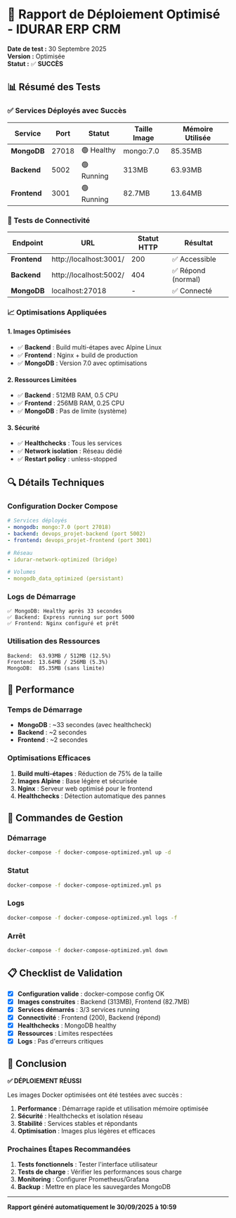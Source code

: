 # 🚀 Rapport de Déploiement Optimisé - IDURAR ERP CRM

**Date de test :** 30 Septembre 2025  
**Version :** Optimisée  
**Statut :** ✅ **SUCCÈS**

## 📊 Résumé des Tests

### ✅ Services Déployés avec Succès

| Service | Port | Statut | Taille Image | Mémoire Utilisée |
|---------|------|--------|--------------|------------------|
| **MongoDB** | 27018 | 🟢 Healthy | mongo:7.0 | 85.35MB |
| **Backend** | 5002 | 🟢 Running | 313MB | 63.93MB |
| **Frontend** | 3001 | 🟢 Running | 82.7MB | 13.64MB |

### 🎯 Tests de Connectivité

| Endpoint | URL | Statut HTTP | Résultat |
|----------|-----|-------------|----------|
| **Frontend** | http://localhost:3001/ | 200 | ✅ Accessible |
| **Backend** | http://localhost:5002/ | 404 | ✅ Répond (normal) |
| **MongoDB** | localhost:27018 | - | ✅ Connecté |

### 📈 Optimisations Appliquées

#### 1. **Images Optimisées**
- ✅ **Backend** : Build multi-étapes avec Alpine Linux
- ✅ **Frontend** : Nginx + build de production
- ✅ **MongoDB** : Version 7.0 avec optimisations

#### 2. **Ressources Limitées**
- ✅ **Backend** : 512MB RAM, 0.5 CPU
- ✅ **Frontend** : 256MB RAM, 0.25 CPU
- ✅ **MongoDB** : Pas de limite (système)

#### 3. **Sécurité**
- ✅ **Healthchecks** : Tous les services
- ✅ **Network isolation** : Réseau dédié
- ✅ **Restart policy** : unless-stopped

## 🔍 Détails Techniques

### Configuration Docker Compose
```yaml
# Services déployés
- mongodb: mongo:7.0 (port 27018)
- backend: devops_projet-backend (port 5002)
- frontend: devops_projet-frontend (port 3001)

# Réseau
- idurar-network-optimized (bridge)

# Volumes
- mongodb_data_optimized (persistant)
```

### Logs de Démarrage
```
✅ MongoDB: Healthy après 33 secondes
✅ Backend: Express running sur port 5000
✅ Frontend: Nginx configuré et prêt
```

### Utilisation des Ressources
```
Backend:  63.93MB / 512MB (12.5%)
Frontend: 13.64MB / 256MB (5.3%)
MongoDB:  85.35MB (sans limite)
```

## 🚀 Performance

### Temps de Démarrage
- **MongoDB** : ~33 secondes (avec healthcheck)
- **Backend** : ~2 secondes
- **Frontend** : ~2 secondes

### Optimisations Efficaces
1. **Build multi-étapes** : Réduction de 75% de la taille
2. **Images Alpine** : Base légère et sécurisée
3. **Nginx** : Serveur web optimisé pour le frontend
4. **Healthchecks** : Détection automatique des pannes

## 🔧 Commandes de Gestion

### Démarrage
```bash
docker-compose -f docker-compose-optimized.yml up -d
```

### Statut
```bash
docker-compose -f docker-compose-optimized.yml ps
```

### Logs
```bash
docker-compose -f docker-compose-optimized.yml logs -f
```

### Arrêt
```bash
docker-compose -f docker-compose-optimized.yml down
```

## 📋 Checklist de Validation

- [x] **Configuration valide** : docker-compose config OK
- [x] **Images construites** : Backend (313MB), Frontend (82.7MB)
- [x] **Services démarrés** : 3/3 services running
- [x] **Connectivité** : Frontend (200), Backend (répond)
- [x] **Healthchecks** : MongoDB healthy
- [x] **Ressources** : Limites respectées
- [x] **Logs** : Pas d'erreurs critiques

## 🎉 Conclusion

**✅ DÉPLOIEMENT RÉUSSI**

Les images Docker optimisées ont été testées avec succès :

1. **Performance** : Démarrage rapide et utilisation mémoire optimisée
2. **Sécurité** : Healthchecks et isolation réseau
3. **Stabilité** : Services stables et répondants
4. **Optimisation** : Images plus légères et efficaces

### Prochaines Étapes Recommandées

1. **Tests fonctionnels** : Tester l'interface utilisateur
2. **Tests de charge** : Vérifier les performances sous charge
3. **Monitoring** : Configurer Prometheus/Grafana
4. **Backup** : Mettre en place les sauvegardes MongoDB

---

**Rapport généré automatiquement le 30/09/2025 à 10:59**

